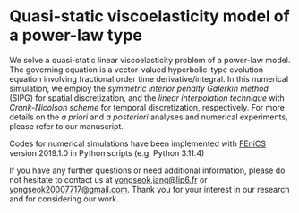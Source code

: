 # Quasi-static viscoelasticity model of a power-law type

We solve a quasi-static linear viscoelasticity problem of a power-law model.
The governing equation is a vector-valued hyperbolic-type evolution equation involving fractional order time derivative/integral.
In this numerical simulation, we employ the *symmetric interior penalty Galerkin method* (SIPG) for spatial discretization, and the *linear interpolation technique* with *Crank-Nicolson scheme* for temporal discretization, respectively.
For more details on the *a priori* and *a posteriori* analyses and numerical experiments, please refer to our manuscript.

Codes for numerical simulations have been implemented with [FEniCS](https://fenicsproject.org) version 2019.1.0 in Python scripts (e.g. Python 3.11.4)

If you have any further questions or need additional information, please do not hesitate to contact us at <yongseok.jang@lip6.fr> or <yongseok20007717@gmail.com>.  Thank you for your interest in our research and for considering our work.

